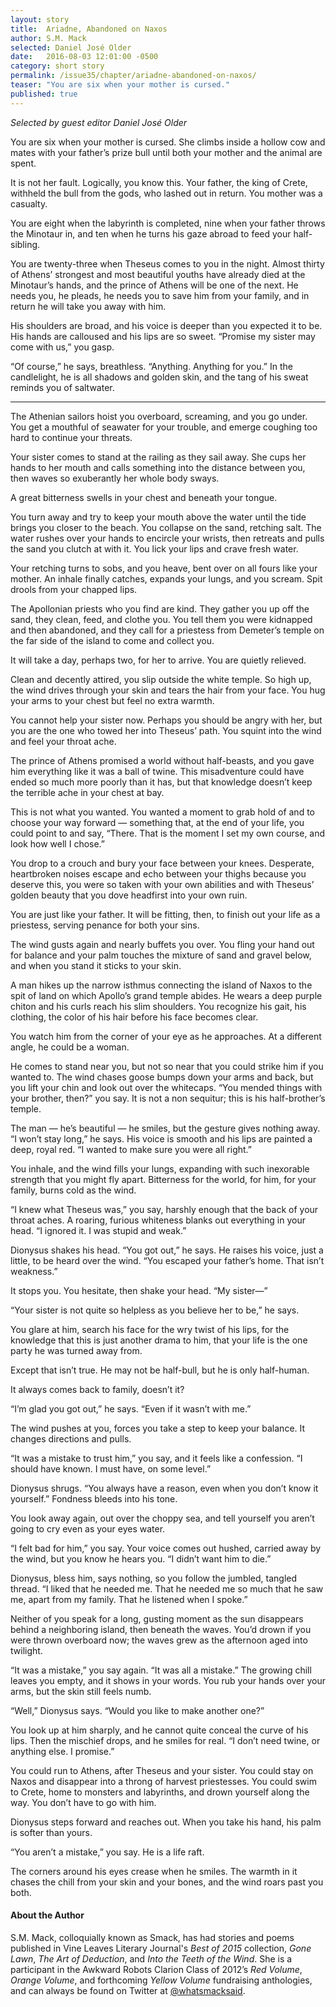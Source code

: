 ```yaml
---
layout: story
title:  Ariadne, Abandoned on Naxos
author: S.M. Mack
selected: Daniel José Older
date:   2016-08-03 12:01:00 -0500
category: short story
permalink: /issue35/chapter/ariadne-abandoned-on-naxos/
teaser: "You are six when your mother is cursed."
published: true
---
```


_Selected by guest editor Daniel José Older_

You are six when your mother is cursed. She climbs inside a hollow cow and mates with your father’s prize bull until both your mother and the animal are spent.

It is not her fault. Logically, you know this. Your father, the king of Crete, withheld the bull from the gods, who lashed out in return. You mother was a casualty.

You are eight when the labyrinth is completed, nine when your father throws the Minotaur in, and ten when he turns his gaze abroad to feed your half-sibling.

You are twenty-three when Theseus comes to you in the night. Almost thirty of Athens’ strongest and most beautiful youths have already died at the Minotaur’s hands, and the prince of Athens will be one of the next. He needs you, he pleads, he needs you to save him from your family, and in return he will take you away with him.

His shoulders are broad, and his voice is deeper than you expected it to be. His hands are calloused and his lips are so sweet. “Promise my sister may come with us,” you gasp.

“Of course,” he says, breathless. “Anything. Anything for you.” In the candlelight, he is all shadows and golden skin, and the tang of his sweat reminds you of saltwater.

----

The Athenian sailors hoist you overboard, screaming, and you go under. You get a mouthful of seawater for your trouble, and emerge coughing too hard to continue your threats.

Your sister comes to stand at the railing as they sail away. She cups her hands to her mouth and calls something into the distance between you, then waves so exuberantly her whole body sways.

A great bitterness swells in your chest and beneath your tongue.

You turn away and try to keep your mouth above the water until the tide brings you closer to the beach. You collapse on the sand, retching salt. The water rushes over your hands to encircle your wrists, then retreats and pulls the sand you clutch at with it. You lick your lips and crave fresh water.

Your retching turns to sobs, and you heave, bent over on all fours like your mother. An inhale finally catches, expands your lungs, and you scream. Spit drools from your chapped lips.

The Apollonian priests who you find are kind. They gather you up off the sand, they clean, feed, and clothe you. You tell them you were kidnapped and then abandoned, and they call for a priestess from Demeter’s temple on the far side of the island to come and collect you.

It will take a day, perhaps two, for her to arrive. You are quietly relieved.

Clean and decently attired, you slip outside the white temple. So high up, the wind drives through your skin and tears the hair from your face. You hug your arms to your chest but feel no extra warmth.

You cannot help your sister now. Perhaps you should be angry with her, but you are the one who towed her into Theseus’ path. You squint into the wind and feel your throat ache.

The prince of Athens promised a world without half-beasts, and you gave him everything like it was a ball of twine. This misadventure could have ended so much more poorly than it has, but that knowledge doesn’t keep the terrible ache in your chest at bay.

This is not what you wanted. You wanted a moment to grab hold of and to choose your way forward — something that, at the end of your life, you could point to and say, “There. That is the moment I set my own course, and look how well I chose.”

You drop to a crouch and bury your face between your knees. Desperate, heartbroken noises escape and echo between your thighs because you deserve this, you were so taken with your own abilities and with Theseus’ golden beauty that you dove headfirst into your own ruin.

You are just like your father. It will be fitting, then, to finish out your life as a priestess, serving penance for both your sins.

The wind gusts again and nearly buffets you over. You fling your hand out for balance and your palm touches the mixture of sand and gravel below, and when you stand it sticks to your skin.

A man hikes up the narrow isthmus connecting the island of Naxos to the spit of land on which Apollo’s grand temple abides. He wears a deep purple chiton and his curls reach his slim shoulders. You recognize his gait, his clothing, the color of his hair before his face becomes clear.

You watch him from the corner of your eye as he approaches. At a different angle, he could be a woman.

He comes to stand near you, but not so near that you could strike him if you wanted to. The wind chases goose bumps down your arms and back, but you lift your chin and look out over the whitecaps. “You mended things with your brother, then?” you say. It is not a non sequitur; this is his half-brother’s temple.

The man — he’s beautiful — he smiles, but the gesture gives nothing away. “I won’t stay long,” he says. His voice is smooth and his lips are painted a deep, royal red. “I wanted to make sure you were all right.”

You inhale, and the wind fills your lungs, expanding with such inexorable strength that you might fly apart. Bitterness for the world, for him, for your family, burns cold as the wind.

“I knew what Theseus was,” you say, harshly enough that the back of your throat aches. A roaring, furious whiteness blanks out everything in your head. “I ignored it. I was stupid and weak.”

Dionysus shakes his head. “You got out,” he says. He raises his voice, just a little, to be heard over the wind. “You escaped your father’s home. That isn’t weakness.”

It stops you. You hesitate, then shake your head. “My sister—”

“Your sister is not quite so helpless as you believe her to be,” he says.

You glare at him, search his face for the wry twist of his lips, for the knowledge that this is just another drama to him, that your life is the one party he was turned away from.

Except that isn’t true. He may not be half-bull, but he is only half-human.

It always comes back to family, doesn’t it?

“I’m glad you got out,” he says. “Even if it wasn’t with me.”

The wind pushes at you, forces you take a step to keep your balance. It changes directions and pulls.

“It was a mistake to trust him,” you say, and it feels like a confession. “I should have known. I must have, on some level.”

Dionysus shrugs. “You always have a reason, even when you don’t know it yourself.” Fondness bleeds into his tone.

You look away again, out over the choppy sea, and tell yourself you aren’t going to cry even as your eyes water.

“I felt bad for him,” you say. Your voice comes out hushed, carried away by the wind, but you know he hears you. “I didn’t want him to die.”

Dionysus, bless him, says nothing, so you follow the jumbled, tangled thread. “I liked that he needed me. That he needed me so much that he saw me, apart from my family. That he listened when I spoke.”

Neither of you speak for a long, gusting moment as the sun disappears behind a neighboring island, then beneath the waves. You’d drown if you were thrown overboard now; the waves grew as the afternoon aged into twilight.

“It was a mistake,” you say again. “It was all a mistake.” The growing chill leaves you empty, and it shows in your words. You rub your hands over your arms, but the skin still feels numb.

“Well,” Dionysus says. “Would you like to make another one?”

You look up at him sharply, and he cannot quite conceal the curve of his lips. Then the mischief drops, and he smiles for real. “I don’t need twine, or anything else. I promise.”

You could run to Athens, after Theseus and your sister. You could stay on Naxos and disappear into a throng of harvest priestesses. You could swim to Crete, home to monsters and labyrinths, and drown yourself along the way. You don’t have to go with him.

Dionysus steps forward and reaches out. When you take his hand, his palm is softer than yours.

“You aren’t a mistake,” you say. He is a life raft.

The corners around his eyes crease when he smiles. The warmth in it chases the chill from your skin and your bones, and the wind roars past you both.

#### About the Author

S.M. Mack, colloquially known as Smack, has had stories and poems published in Vine Leaves Literary Journal's _Best of 2015_ collection, _Gone Lawn_, _The Art of Deduction_, and _Into the Teeth of the Wind_.  She is a participant in the Awkward Robots Clarion Class of 2012’s _Red Volume_, _Orange Volume_, and forthcoming _Yellow Volume_ fundraising anthologies, and can always be found on Twitter at [@whatsmacksaid](https://twitter.com/whatsmacksaid).
